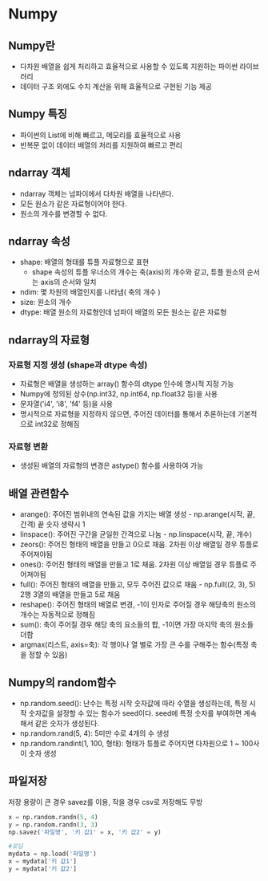 # Numpy
## Numpy란
+ 다차원 배열을 쉽게 처리하고 효율적으로 사용할 수 있도록 지원하는 파이썬 라이브러리
+ 데이터 구조 외에도 수치 계산을 위해 효율적으로 구현된 기능 제공

## Numpy 특징
+ 파이썬의 List에 비해 빠르고, 메모리를 효율적으로 사용
+ 반복문 없이 데이터 배열의 처리를 지원하여 빠르고 편리

## ndarray 객체
+ ndarray 객체는 넘파이에서 다차원 배열을 나타낸다.
+ 모든 원소가 같은 자료형이어야 한다.
+ 원소의 개수를 변경할 수 없다.

## ndarray 속성
+ shape: 배열의 형태를 튜플 자료형으로 표현
    - shape 속성의 튜플 우너소의 개수는 축(axis)의 개수와 같고, 튜플 원소의 순서는 axis의 순서와 일치
+ ndim: 몇 차원의 배열인지를 나타냄( 축의 개수 )
+ size: 원소의 개수
+ dtype: 배열 원소의 자료형인데 넘파이 배열의 모든 원소는 같은 자료형

## ndarray의 자료형
### 자료형 지정 생성 (shape과 dtype 속성)
+ 자료형은 배열을 생성하는 array() 함수의 dtype 인수에 명시적 지정 가능
+ Numpy에 정의된 상수(np.int32, np.int64, np.float32 등)을 사용
+ 문자열('i4', 'i8', 'f4' 등)을 사용
+ 명시적으로 자료형을 지정하지 않으면, 주어진 데이터를 통해서 추론하는데 기본적으로 int32로 정해짐
### 자료형 변환
+ 생성된 배열의 자료형의 변경은 astype() 함수를 사용하여 가능

## 배열 관련함수
+ arange(): 주어진 범위내의 연속된 값을 가지는 배열 생성 - np.arange(시작, 끝, 간격) 끝 숫자 생략시 1
+ linspace(): 주어진 구간을 균일한 간격으로 나눔 - np.linspace(시작, 끝, 개수)
+ zeors(): 주어진 형태의 배열을 만들고 0으로 채움. 2차원 이상 배열일 경우 튜플로 주어져야됨
+ ones(): 주어진 형태의 배열을 만들고 1로 채움. 2차원 이상 배열일 경우 튜플로 주어져야됨
+ full(): 주어진 형태의 배열을 만들고, 모두 주어진 값으로 채움 - np.full((2, 3), 5) 2행 3열의 배열을 만들고 5로 채움
+ reshape(): 주어진 형태의 배열로 변경, -1이 인자로 주어질 경우 해당축의 원소의 개수는 자동적으로 정해짐 
+ sum(): 축이 주어질 경우 해당 축의 요소들의 합, -1이면 가장 마지막 축의 원소들 더함
+ argmax(리스트, axis=축): 각 행이나 열 별로 가장 큰 수를 구해주는 함수(특정 축을 정할 수 있음)

## Numpy의 random함수
+  np.random.seed(): 난수는 특정 시작 숫자값에 따라 수열을 생성하는데, 특정 시작 숫자값을 설정할 수 있는 함수가 seed이다. seed에 특정 숫자를 부여하면 계속해서 같은 숫자가 생성된다.
+ np.random.rand(5, 4): 5미만 수로 4개의 수 생성
+ np.random.randint(1, 100, 형태): 형태가 튜플로 주어지면 다차원으로 1 ~ 100사이 숫자 생성

## 파일저장
저장 용량이 큰 경우 savez를 이용, 작을 경우 csv로 저장해도 무방
```python
x = np.random.randn(5, 4)
y = np.random.randn(3, 3)
np.savez('파일명', '키 값1' = x, '키 값2' = y)

#로딩
mydata = np.load('파일명')
x = mydata['키 값1']
y = mydata['키 값2']
```